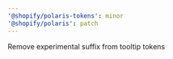 ```yaml
---
'@shopify/polaris-tokens': minor
'@shopify/polaris': patch
---
```


Remove experimental suffix from tooltip tokens
